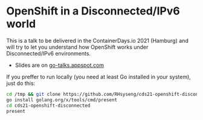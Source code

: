# OpenShift in a Disconnected/IPv6 world

This is a talk to be delivered in the ContainerDays.io 2021 (Hamburg) and will try to let you understand how OpenShift works under Disconnected/IPv6 environments.

- Slides are on [go-talks.appspot.com](https://go-talks.appspot.com/github.com/RHsyseng/cds21-openshift-disconnected/openshift-disconnected.slide)

If you preffer to run locally (you need at least Go installed in your system), just do this:

```sh
cd /tmp && git clone https://github.com/RHsyseng/cds21-openshift-disconnected.git
go install golang.org/x/tools/cmd/present
cd cds21-openshift-disconnected
present
```


